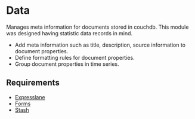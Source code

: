 
# Data

Manages meta information for documents stored in couchdb. This module was designed
having statistic data records in mind.

- Add meta information such as title, description, source information to
  document properties.
- Define formatting rules for document properties.
- Group document properties in time series.

## Requirements

- [Expresslane](https://github.com/developmentseed/expresslane)
- [Forms](https://github.com/developmentseed/forms)
- [Stash](https://github.com/developmentseed/stash)
